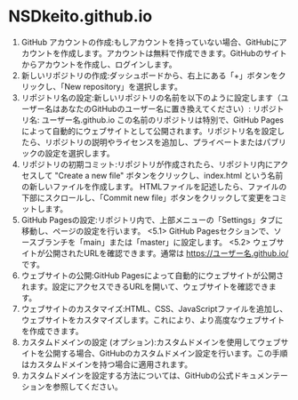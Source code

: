# NSDkeito.github.io
1. GitHub アカウントの作成:もしアカウントを持っていない場合、GitHubにアカウントを作成します。アカウントは無料で作成できます。GitHubのサイトからアカウントを作成し、ログインします。
2. 新しいリポジトリの作成:ダッシュボードから、右上にある「+」ボタンをクリックし、「New repository」を選択します。
3. リポジトリ名の設定:新しいリポジトリの名前を以下のように設定します（ユーザー名はあなたのGitHubのユーザー名に置き換えてください）:
リポジトリ名: ユーザー名.github.io
この名前のリポジトリは特別で、GitHub Pagesによって自動的にウェブサイトとして公開されます。リポジトリ名を設定したら、リポジトリの説明やライセンスを追加し、プライベートまたはパブリックの設定を選択します。
4. リポジトリの初期コミット:リポジトリが作成されたら、リポジトリ内にアクセスして "Create a new file" ボタンをクリックし、index.html という名前の新しいファイルを作成します。
HTMLファイルを記述したら、ファイルの下部にスクロールし、「Commit new file」ボタンをクリックして変更をコミットします。
5. GitHub Pagesの設定:リポジトリ内で、上部メニューの「Settings」タブに移動し、ページの設定を行います。
<5.1> GitHub Pagesセクションで、ソースブランチを「main」または「master」に設定します。
<5.2> ウェブサイトが公開されたURLを確認できます。通常は https://ユーザー名.github.io/ です。
6. ウェブサイトの公開:GitHub Pagesによって自動的にウェブサイトが公開されます。設定にアクセスできるURLを開いて、ウェブサイトを確認できます。
7. ウェブサイトのカスタマイズ:HTML、CSS、JavaScriptファイルを追加し、ウェブサイトをカスタマイズします。これにより、より高度なウェブサイトを作成できます。
8. カスタムドメインの設定 (オプション):カスタムドメインを使用してウェブサイトを公開する場合、GitHubのカスタムドメイン設定を行います。この手順はカスタムドメインを持つ場合に適用されます。
9. カスタムドメインを設定する方法については、GitHubの公式ドキュメンテーションを参照してください。
